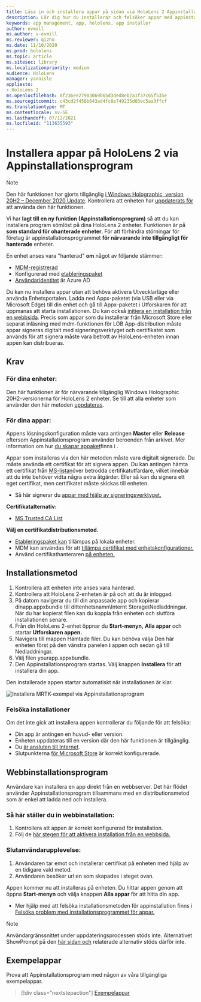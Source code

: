 ```yaml
---
title: Läsa in och installera appar på sidan via HoloLens 2 Appinstallationsprogram
description: Lär dig hur du installerar och felsöker appar med appinstallationsprogrammet och läser in och installerar appar via användargränssnittet.
keywords: app management, app, hololens, app installer
author: evmill
ms.author: v-evmill
ms.reviewer: qizho
ms.date: 11/10/2020
ms.prod: hololens
ms.topic: article
ms.sitesec: library
ms.localizationpriority: medium
audience: HoloLens
manager: yannisle
appliesto:
- HoloLens 2
ms.openlocfilehash: 8f236ee27903069b65d3ded8eb7a1f37c65f535e
ms.sourcegitcommit: c43cd2f450b643ad4fc8e749235d03ec5aa3ffcf
ms.translationtype: MT
ms.contentlocale: sv-SE
ms.lasthandoff: 07/12/2021
ms.locfileid: "113635593"
---
```

# <a name="install-apps-on-hololens-2-via-app-installer"></a>Installera appar på HoloLens 2 via Appinstallationsprogram

> [!NOTE]
> Den här funktionen har gjorts tillgänglig [i Windows Holographic, version 20H2 – December 2020 Update](hololens-release-notes.md). Kontrollera att enheten har [uppdaterats för](hololens-update-hololens.md) att använda den här funktionen.

Vi har **lagt till en ny funktion (Appinstallationsprogram)** så att du kan installera program sömlöst på dina HoloLens 2 enheter. Funktionen är på **som standard för ohanterade enheter**. För att förhindra störningar för företag är appinstallationsprogrammet **för närvarande inte tillgängligt för hanterade** enheter.  

En enhet anses vara "hanterad" **om** något av följande stämmer:

- [MDM-registrerad](hololens-enroll-mdm.md)
- Konfigurerad med [etableringspaket](hololens-provisioning.md)
- [Användaridentitet](hololens-identity.md) är Azure AD

Du kan nu installera appar utan att behöva aktivera Utvecklarläge eller använda Enhetsportalen.  Ladda ned Appx-paketet (via USB eller via Microsoft Edge) till din enhet och gå till Appx-paketet i Utforskaren för att uppmanas att starta installationen.  Du kan också [initiera en installation från en webbsida](/windows/msix/app-installer/installing-windows10-apps-web). Precis som appar som du installerar från Microsoft Store eller separat inläsning med mdm-funktionen för LOB [](/windows/win32/appxpkg/how-to-sign-a-package-using-signtool) App-distribution [](/windows/win32/appxpkg/how-to-sign-a-package-using-signtool#security-considerations) måste appar signeras digitalt med signeringsverktyget och certifikatet som används för att signera måste vara betrott av HoloLens-enheten innan appen kan distribueras.

## <a name="requirements"></a>Krav

### <a name="for-your-devices"></a>För dina enheter:

Den här funktionen är för närvarande tillgänglig Windows Holographic 20H2-versionerna för HoloLens 2 enheter. Se till att alla enheter som använder den här metoden [uppdateras](hololens-update-hololens.md).

### <a name="for-your-apps"></a>För dina appar:

Appens lösningskonfiguration måste vara antingen **Master** eller **Release** eftersom Appinstallationsprogram använder beroenden från arkivet. Mer information om hur [du skapar appaket](/windows/msix/app-installer/create-appinstallerfile-vs)finns i .

Appar som installeras via den här metoden måste vara digitalt signerade. Du måste använda ett certifikat för att signera appen. Du kan antingen hämta ett certifikat från [MS-listan](https://ccadb-public.secure.force.com/microsoft/IncludedCACertificateReportForMSFT)över betrodda certifikatutfärdare, vilket innebär att du inte behöver vidta några extra åtgärder. Eller så kan du signera ett eget certifikat, men certifikatet måste skickas till enheten.

- Så här signerar du [appar med hjälp av signeringsverktyget.](/windows/win32/appxpkg/how-to-sign-a-package-using-signtool)

**Certifikatalternativ:**

- [MS Trusted CA List](https://ccadb-public.secure.force.com/microsoft/IncludedCACertificateReportForMSFT)

**Välj en certifikatdistributionsmetod.**

- [Etableringspaket kan](hololens-provisioning.md) tillämpas på lokala enheter.
- MDM kan användas för att [tillämpa certifikat med enhetskonfigurationer.](/mem/intune/protect/certificates-configure)
- Använd certifikathanteraren [på enheten.](certificate-manager.md)

## <a name="installation-method"></a>Installationsmetod

1. Kontrollera att enheten inte anses vara hanterad.
1. Kontrollera att HoloLens 2-enheten är på och att du är inloggad.
1. På datorn navigerar du till din anpassade app och kopierar dinapp.appxbundle till dittenhetsnamn\Internt Storage\Nedladdningar.
    När du har kopierat filen kan du koppla från enheten och slutföra installationen senare.
1. Från din HoloLens 2-enhet öppnar du **Start-menyn,** **Alla appar** och startar **Utforskaren appen.**
1. Navigera till mappen Hämtade filer. Du kan behöva välja Den här enheten först på den vänstra panelen **i** appen och sedan gå till Nedladdningar.
1. Välj filen yourapp.appxbundle.
1. Den Appinstallationsprogram startas. Välj knappen **Installera** för att installera din app.

Den installerade appen startar automatiskt när installationen är klar.

![Installera MRTK-exempel via Appinstallationsprogram](images/hololens-app-installer-picture.jpg)

### <a name="troubleshooting-installs"></a>Felsöka installationer

Om det inte gick att installera appen kontrollerar du följande för att felsöka:

- Din app är antingen en huvud- eller version.
- Enheten uppdateras till en version där den här funktionen är tillgänglig.
- Du [är ansluten till Internet](hololens-network.md).
- Slutpunkterna [för Microsoft Store](hololens-offline.md) är korrekt konfigurerade.  

## <a name="web-installer"></a>Webbinstallationsprogram

Användare kan installera en app direkt från en webbserver. Det här flödet använder Appinstallationsprogram tillsammans med en distributionsmetod som är enkel att ladda ned och installera.

### <a name="how-to-set-up-web-install"></a>Så här ställer du in webbinstallation:

1. Kontrollera att appen är korrekt konfigurerad för installation.
1. Följ de [här stegen för att aktivera installation från en webbsida.](/windows/msix/app-installer/installing-windows10-apps-web#how-to-enable-this-on-a-webpage)

### <a name="end-user-experience"></a>Slutanvändarupplevelse:

1. Användaren tar emot och installerar certifikat på enheten med hjälp av en tidigare vald metod.
1. Användaren besöker url:en som skapades i steget ovan.

Appen kommer nu att installeras på enheten. Du hittar appen genom att öppna **Start-menyn** och välja knappen **Alla appar** för att hitta din app.

- Mer hjälp med att felsöka installationsmetoden för appinstallation finns i [Felsöka problem med installationsprogrammet för appar.](/windows/msix/app-installer/troubleshoot-appinstaller-issues)

> [!NOTE]
> Användargränssnittet under uppdateringsprocessen stöds inte. Alternativet ShowPrompt på den [här sidan och](/windows/msix/app-installer/update-settings) relaterade alternativ stöds därför inte.

## <a name="sample-apps"></a>Exempelappar

Prova att Appinstallationsprogram med någon av våra tillgängliga exempelappar. 
> [!div class="nextstepaction"]
> [Exempelappar](/windows/mixed-reality/develop/features-and-samples)
